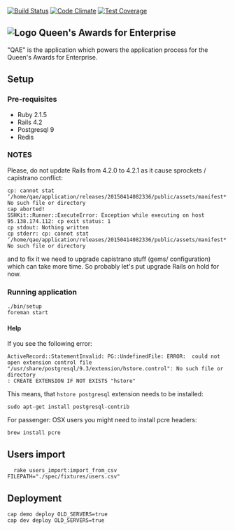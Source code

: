 [![Build Status](https://travis-ci.org/bitzesty/qae.svg?branch=master)](https://travis-ci.org/bitzesty/qae)
[![Code Climate](https://codeclimate.com/repos/547de5166956803114000f02/badges/123ad2d3eeebb6bf1ce1/gpa.svg)](https://codeclimate.com/repos/547de5166956803114000f02/feed)
[![Test Coverage](https://codeclimate.com/repos/547de5166956803114000f02/badges/123ad2d3eeebb6bf1ce1/coverage.svg)](https://codeclimate.com/repos/547de5166956803114000f02/feed)

![Logo](https://raw.githubusercontent.com/bitzesty/qae/master/public/logo.jpg) Queen's Awards for Enterprise
---------------------------

"QAE" is the application which powers the application process for the Queen's Awards for Enterprise.

## Setup

### Pre-requisites

* Ruby 2.1.5
* Rails 4.2
* Postgresql 9
* Redis

### NOTES

Please, do not update Rails from 4.2.0 to 4.2.1 as it cause sprockets / capistrano conflict:
```
cp: cannot stat ‘/home/qae/application/releases/20150414082336/public/assets/manifest*’: No such file or directory
cap aborted!
SSHKit::Runner::ExecuteError: Exception while executing on host 95.138.174.112: cp exit status: 1
cp stdout: Nothing written
cp stderr: cp: cannot stat ‘/home/qae/application/releases/20150414082336/public/assets/manifest*’: No such file or directory
```
and to fix it we need to upgrade capistrano stuff (gems/ configuration) which can take more time.
So probably let's put upgrade Rails  on hold for now.

### Running application

```
./bin/setup
foreman start
```

#### Help

If you see the following error:

```
ActiveRecord::StatementInvalid: PG::UndefinedFile: ERROR:  could not open extension control file "/usr/share/postgresql/9.3/extension/hstore.control": No such file or directory
: CREATE EXTENSION IF NOT EXISTS "hstore"

```

This means, that `hstore postgresql` extension needs to be installed:

```
sudo apt-get install postgresql-contrib
```

For passenger:
OSX users you might need to install pcre headers:

```
brew install pcre
```

## Users import
```
  rake users_import:import_from_csv FILEPATH="./spec/fixtures/users.csv"
```

## Deployment
```
cap demo deploy OLD_SERVERS=true
cap dev deploy OLD_SERVERS=true
```
